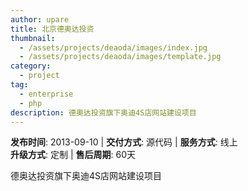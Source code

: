 ```yaml
---
author: upare
title: 北京德奥达投资
thumbnail:
  - /assets/projects/deaoda/images/index.jpg
  - /assets/projects/deaoda/images/template.jpg
category:
  - project
tag:
  - enterprise
  - php
description: 德奥达投资旗下奥迪4S店网站建设项目
---
```

**发布时间**: 2013-09-10 | **交付方式**: 源代码 | **服务方式**: 线上  
**升级方式**: 定制 | **售后周期**: 60天

 德奥达投资旗下奥迪4S店网站建设项目